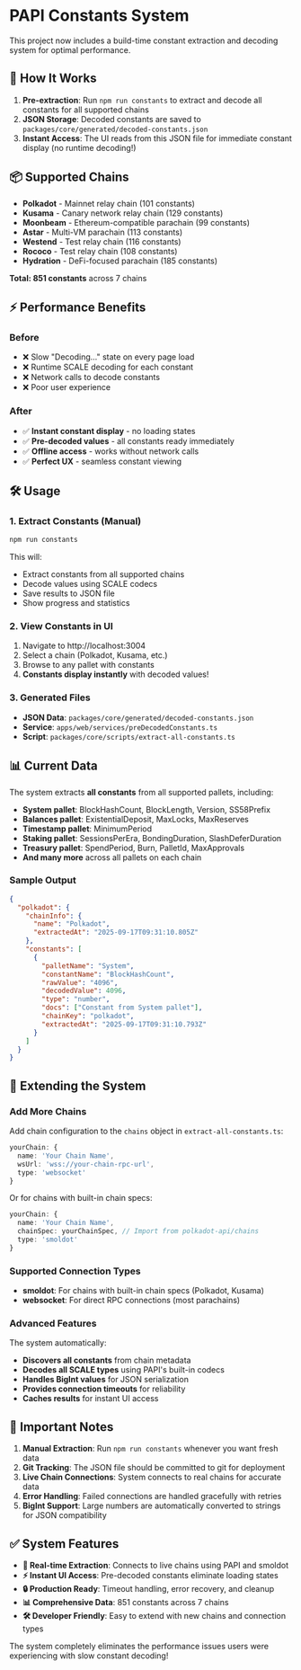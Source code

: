 # PAPI Constants System

This project now includes a build-time constant extraction and decoding system for optimal performance.

## 🚀 How It Works

1. **Pre-extraction**: Run `npm run constants` to extract and decode all constants for all supported chains
2. **JSON Storage**: Decoded constants are saved to `packages/core/generated/decoded-constants.json`
3. **Instant Access**: The UI reads from this JSON file for immediate constant display (no runtime decoding!)

## 📦 Supported Chains

- **Polkadot** - Mainnet relay chain (101 constants)
- **Kusama** - Canary network relay chain (129 constants)
- **Moonbeam** - Ethereum-compatible parachain (99 constants)
- **Astar** - Multi-VM parachain (113 constants)
- **Westend** - Test relay chain (116 constants)
- **Rococo** - Test relay chain (108 constants)
- **Hydration** - DeFi-focused parachain (185 constants)

**Total: 851 constants** across 7 chains

## ⚡ Performance Benefits

### Before
- ❌ Slow "Decoding..." state on every page load
- ❌ Runtime SCALE decoding for each constant
- ❌ Network calls to decode constants
- ❌ Poor user experience

### After
- ✅ **Instant constant display** - no loading states
- ✅ **Pre-decoded values** - all constants ready immediately
- ✅ **Offline access** - works without network calls
- ✅ **Perfect UX** - seamless constant viewing

## 🛠️ Usage

### 1. Extract Constants (Manual)

```bash
npm run constants
```

This will:
- Extract constants from all supported chains
- Decode values using SCALE codecs
- Save results to JSON file
- Show progress and statistics

### 2. View Constants in UI

1. Navigate to http://localhost:3004
2. Select a chain (Polkadot, Kusama, etc.)
3. Browse to any pallet with constants
4. **Constants display instantly** with decoded values!

### 3. Generated Files

- **JSON Data**: `packages/core/generated/decoded-constants.json`
- **Service**: `apps/web/services/preDecodedConstants.ts`
- **Script**: `packages/core/scripts/extract-all-constants.ts`

## 📊 Current Data

The system extracts **all constants** from all supported pallets, including:

- **System pallet**: BlockHashCount, BlockLength, Version, SS58Prefix
- **Balances pallet**: ExistentialDeposit, MaxLocks, MaxReserves
- **Timestamp pallet**: MinimumPeriod
- **Staking pallet**: SessionsPerEra, BondingDuration, SlashDeferDuration
- **Treasury pallet**: SpendPeriod, Burn, PalletId, MaxApprovals
- **And many more** across all pallets on each chain

### Sample Output

```json
{
  "polkadot": {
    "chainInfo": {
      "name": "Polkadot",
      "extractedAt": "2025-09-17T09:31:10.805Z"
    },
    "constants": [
      {
        "palletName": "System",
        "constantName": "BlockHashCount",
        "rawValue": "4096",
        "decodedValue": 4096,
        "type": "number",
        "docs": ["Constant from System pallet"],
        "chainKey": "polkadot",
        "extractedAt": "2025-09-17T09:31:10.793Z"
      }
    ]
  }
}
```

## 🔧 Extending the System

### Add More Chains

Add chain configuration to the `chains` object in `extract-all-constants.ts`:

```typescript
yourChain: {
  name: 'Your Chain Name',
  wsUrl: 'wss://your-chain-rpc-url',
  type: 'websocket'
}
```

Or for chains with built-in chain specs:

```typescript
yourChain: {
  name: 'Your Chain Name',
  chainSpec: yourChainSpec, // Import from polkadot-api/chains
  type: 'smoldot'
}
```

### Supported Connection Types

- **smoldot**: For chains with built-in chain specs (Polkadot, Kusama)
- **websocket**: For direct RPC connections (most parachains)

### Advanced Features

The system automatically:
- **Discovers all constants** from chain metadata
- **Decodes all SCALE types** using PAPI's built-in codecs
- **Handles BigInt values** for JSON serialization
- **Provides connection timeouts** for reliability
- **Caches results** for instant UI access

## 🚨 Important Notes

1. **Manual Extraction**: Run `npm run constants` whenever you want fresh data
2. **Git Tracking**: The JSON file should be committed to git for deployment
3. **Live Chain Connections**: System connects to real chains for accurate data
4. **Error Handling**: Failed connections are handled gracefully with retries
5. **BigInt Support**: Large numbers are automatically converted to strings for JSON compatibility

## ✅ System Features

- **🚀 Real-time Extraction**: Connects to live chains using PAPI and smoldot
- **⚡ Instant UI Access**: Pre-decoded constants eliminate loading states
- **🔒 Production Ready**: Timeout handling, error recovery, and cleanup
- **📊 Comprehensive Data**: 851 constants across 7 chains
- **🛠️ Developer Friendly**: Easy to extend with new chains and connection types

The system completely eliminates the performance issues users were experiencing with slow constant decoding!